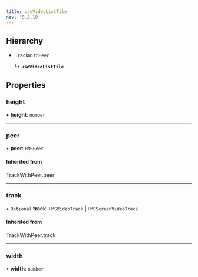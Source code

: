 ```yaml
---
title: useVideoListTile
nav: '5.2.18'
---
```


## Hierarchy

- `TrackWithPeer`

  ↳ **`useVideoListTile`**

## Properties

### height

• **height**: `number`

---

### peer

• **peer**: `HMSPeer`

#### Inherited from

TrackWithPeer.peer

---

### track

• `Optional` **track**: `HMSVideoTrack` \| `HMSScreenVideoTrack`

#### Inherited from

TrackWithPeer.track

---

### width

• **width**: `number`
